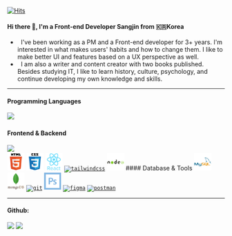 [![Hits](https://hits.seeyoufarm.com/api/count/incr/badge.svg?url=https%3A%2F%2Fgithub.com%2FYoonCode&count_bg=%2379C83D&title_bg=%23555555&icon=&icon_color=%23E7E7E7&title=hits&edge_flat=false)](https://hits.seeyoufarm.com)

#### Hi there 👋, I'm a Front-end Developer Sangjin from 🇰🇷Korea 

- &nbsp; I've been working as a PM and a Front-end developer for 3+ years. I'm interested in what makes users' habits and how to change them. I like to make better UI and features based on a UX perspective as well.</br>
- &nbsp; I am also a writer and content creator with two books published. Besides studying IT, I like to learn history, culture, psychology, and continue developing my own knowledge and skills.</br>
---

<h4>Programming Languages</h4>
<p>
  <img src="https://skillicons.dev/icons?i=js,ts,php" />
</p>
<h4>Frontend & Backend</h4>
<div>
  <img src="https://skillicons.dev/icons?i=html,css,react,tailwind,nodejs" />
</div>
<a href="https://developer.mozilla.org/en-US/docs/Web/HTML" target="_blank"><code><img alt="html5" width="40" height="40" src="https://raw.githubusercontent.com/devicons/devicon/master/icons/html5/html5-original-wordmark.svg" /></code></a>
<a href="https://developer.mozilla.org/en-US/docs/Web/CSS" target="_blank"><code><img alt="css3" width="40" height="40" src="https://raw.githubusercontent.com/devicons/devicon/master/icons/css3/css3-original-wordmark.svg" /></code></a>
<a href="https://reactjs.org/" target="_blank"><code><img alt="react" width="40" height="40" src="https://raw.githubusercontent.com/devicons/devicon/master/icons/react/react-original-wordmark.svg" /></code></a>
<a href="https://tailwindcss.com/" target="_blank"><code><img alt="tailwindcss" width="40" height="40" src="https://www.vectorlogo.zone/logos/tailwindcss/tailwindcss-icon.svg" /></code></a>
<a href="https://nodejs.org/en/" target="_blank"><code><img alt="nodejs" width="40" height="40" src="https://raw.githubusercontent.com/devicons/devicon/master/icons/nodejs/nodejs-original-wordmark.svg" /></code></a>
#### Database & Tools
<a href="https://www.mysql.com/" target="_blank"><code><img alt="mysql" width="40" height="40" src="https://raw.githubusercontent.com/devicons/devicon/master/icons/mysql/mysql-original-wordmark.svg" /></code></a>
<a href="https://www.mongodb.com/" target="_blank"><code><img alt="mysql" width="40" height="40" src="https://raw.githubusercontent.com/devicons/devicon/master/icons/mongodb/mongodb-original-wordmark.svg" /></code></a>
<a href="https://git-scm.com/" target="_blank"><code><img alt="git" width="40" height="40" src="https://www.vectorlogo.zone/logos/git-scm/git-scm-icon.svg" /></code></a>
<a href="https://www.adobe.com/kr/products/photoshop.html" target="_blank"><code><img alt="photoshop" width="40" height="40" src="https://raw.githubusercontent.com/devicons/devicon/master/icons/photoshop/photoshop-line.svg" /></code></a>
<a href="https://www.figma.com/" target="_blank"><code><img alt="figma" width="40" height="40" src="https://www.vectorlogo.zone/logos/figma/figma-icon.svg" /></code></a>
<a href="https://www.postman.com/" target="_blank"><code><img alt="postman" width="40" height="40" src="https://www.vectorlogo.zone/logos/getpostman/getpostman-icon.svg" /></code></a>

---

#### Github:
<div>
  <img height="150px" src="https://github-readme-stats.vercel.app/api/top-langs/?username=YoonCode&layout=compact&theme=ayu-mirage&langs_count=7" />
  <img height="150px" src="https://github-readme-stats.vercel.app/api?username=YoonCode&show_icons=true&theme=ayu-mirage&hide=contribs" />
</div>
